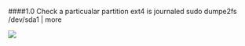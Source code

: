 ####1.0 Check a particualar partition ext4 is journaled
sudo dumpe2fs /dev/sda1 | more

<img src="http://i.imgur.com/KAgdE3C.png">

